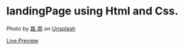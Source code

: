 # landingPage using Html and Css.
Photo by <a href="https://unsplash.com/@dwlly?utm_content=creditCopyText&utm_medium=referral&utm_source=unsplash">磊 周</a> on <a href="https://unsplash.com/photos/a-colorful-shoe-on-a-red-surface-BnSPXJT4Ti0?utm_content=creditCopyText&utm_medium=referral&utm_source=unsplash">Unsplash</a>
  
<a href="https://tushar-alec.github.io/landingPage/">Live Preview</a>